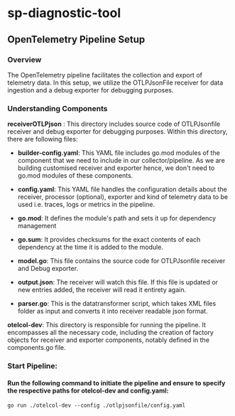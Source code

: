 # sp-diagnostic-tool

## OpenTelemetry Pipeline Setup
### Overview
The OpenTelemetry pipeline facilitates the collection and export of telemetry data. In this setup, we utilize the OTLPJsonFile receiver for data ingestion and a debug exporter for debugging purposes.

### Understanding Components

**receiverOTLPjson** : This directory includes source code of OTLPJsonfile receiver and debug exporter for debugging purposes.
Within this directory, there are following files:

- **builder-config.yaml**: This YAML file includes go.mod modules of the component that we need to include in our collector/pipeline.
As we are building customised receiver and exporter hence, we don't need to go.mod modules of these components. 

- **config.yaml**: This YAML file handles the configuration details about the receiver, processor (optional), exporter and kind of telemetry data to be used i.e. traces, logs or metrics in the pipeline.

- **go.mod**: It defines the module's path and sets it up for dependency management

- **go.sum**: It provides checksums for the exact contents of each dependency at the time it is added to the module.

- **model.go**: This file contains the source code for OTLPJsonfile receiver and Debug exporter.

- **output.json**: The receiver will watch this file. If this file is updated or new entries added, the receiver will read it entirety again.

- **parser.go**: This is the datatransformer script, which takes XML files folder as input and converts it into receiver readable json format.

**otelcol-dev**: This directory is responsible for running the pipeline. It encompasses all the necessary code, including the creation of factory objects for receiver and exporter components, notably defined in the components.go file.

### Start Pipeline: 
#### Run the following command to initiate the pipeline and ensure to specify the respective paths for otelcol-dev and config.yaml:
    go run ./otelcol-dev --config ./otlpjsonfile/config.yaml


